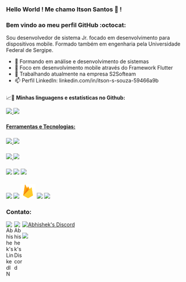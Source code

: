 ### Hello World ! Me chamo Itson Santos 👋 ! 
### Bem vindo ao meu perfil GitHub  :octocat:


Sou desenvolvedor de sistema Jr. focado em desenvolvimento para dispositivos mobile. 
Formado também em engenharia pela Universidade Federal de Sergipe.


- :rocket: Formando em análise e desenvolvimento de sistemas
- :dart: Foco em desenvolvimento mobile através do Framework Flutter
- 🔭 Trabalhando atualmente na empresa S2Softeam
- 📫 Perfil LinkedIn:  linkedin.com/in/itson-s-souza-59466a9b 

 ###
 ###

📈🚧 **Minhas linguagens e estatísticas no Github:**
<div>
<a href="https://github.com/ItsonStos">
<img height="180em" src="https://github-readme-stats.vercel.app/api/top-langs/?username=ItsonStos&layout=compact&langs_count=7&theme=dracula"/>
<img height="180em" src="https://github-readme-stats.vercel.app/api?username=ItsonStos&show_icons=true&theme=dracula&include_all_commits=true&count_private=true"/>
</div>

 ###
 ###

  
**Ferramentas e Tecnologias:**


###
<code><img height="40" 
src="https://cdn.jsdelivr.net/gh/devicons/devicon/icons/flutter/flutter-original.svg"/></code> 
<code><img height="40" 
src="https://cdn.jsdelivr.net/gh/devicons/devicon/icons/dart/dart-original.svg"/>
</code>
###
 
###
<code><img height="40" 
src="https://cdn.jsdelivr.net/gh/devicons/devicon/icons/android/android-plain-wordmark.svg"/></code>
<a></a>
<code><img height="40" 
src="https://logosmarcas.net/wp-content/uploads/2020/04/Apple-Logo.png"/></code>
### 
 
###
<code><img height="40"
src="https://cdn.jsdelivr.net/gh/devicons/devicon/icons/postgresql/postgresql-original.svg"/></code>
<code><img height="40"
src="https://cdn.jsdelivr.net/gh/devicons/devicon/icons/sqlite/sqlite-original.svg"/></code>
<code><img height="40"
src="https://cdn.jsdelivr.net/gh/devicons/devicon/icons/mysql/mysql-original.svg"/></code> 
###

###
<code><img height="40" 
src="https://cdn.jsdelivr.net/gh/devicons/devicon/icons/vscode/vscode-original.svg"/></code> 
<code><img height="40" 
src="https://cdn.jsdelivr.net/gh/devicons/devicon/icons/androidstudio/androidstudio-original.svg"/></code>
<code><img height="40" src="https://raw.githubusercontent.com/github/explore/80688e429a7d4ef2fca1e82350fe8e3517d3494d/topics/firebase/firebase.png"></code>
<code><img height="40" 
src="https://cdn.jsdelivr.net/gh/devicons/devicon/icons/git/git-original.svg"/></code> 
<code><img height="40" 
src="https://cdn-icons-png.flaticon.com/512/25/25231.png"/></code>
###

### Contato:
<div>
<a href="https://www.linkedin.com/in/itson-s-souza-59466a9b/">
<img align="left" alt="Abhishek's LinkedIN" width="22px" src="https://raw.githubusercontent.com/peterthehan/peterthehan/master/assets/linkedin.svg" /></a>
<a href="https://discord.gg/ItsonStos#9397">
<img align="left" alt="Abhishek's Discord" width="22px" src="https://raw.githubusercontent.com/peterthehan/peterthehan/master/assets/discord.svg"/></a>
<a href = "ItsonStos:itsonsantos@sgmail.com">
<img align="start" alt="Abhishek's Discord" width="38px"
src="https://www.logo.wine/a/logo/Gmail/Gmail-Logo.wine.svg" target="_blank"></a>

![](https://visitor-badge.glitch.me/badge?page_id=ItsonStos.ItsonStos)

</div>
